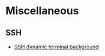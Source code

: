# Miscellaneous
## SSH
- [SSH dynamic terminal background](https://bryangilbert.com/post/etc/term/dynamic-ssh-terminal-background-colors/)
